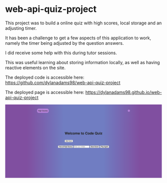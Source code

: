# web-api-quiz-project

This project was to build a online quiz with high scores, local storage and an adjusting timer.

It has been a challenge to get a few aspects of this application to work, namely the timer being adjusted by the question answers.

I did receive some help with this during tutor sessions.

This was useful learning about storing information locally, as well as having reactive elements on the site.

The deployed code is accessible here: https://github.com/dylanadams98/web-api-quiz-project

The deployed page is accessible here: https://dylanadams98.github.io/web-api-quiz-project

![Screenshot](assets/images/screenshot.png)